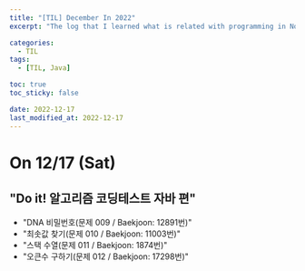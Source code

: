 ```yaml
---
title: "[TIL] December In 2022"
excerpt: "The log that I learned what is related with programming in November 2022"

categories:
  - TIL
tags:
  - [TIL, Java]

toc: true
toc_sticky: false

date: 2022-12-17
last_modified_at: 2022-12-17
---
```


# On 12/17 (Sat)

## "Do it! 알고리즘 코딩테스트 자바 편"

- "DNA 비밀번호(문제 009 / Baekjoon: 12891번)"
- "최솟값 찾기(문제 010 / Baekjoon: 11003번)"
- "스택 수열(문제 011 / Baekjoon: 1874번)"
- "오큰수 구하기(문제 012 / Baekjoon: 17298번)"
